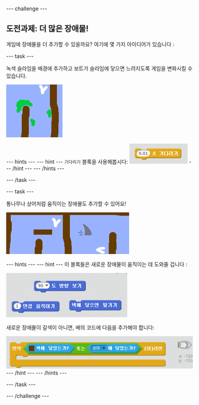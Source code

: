 --- challenge ---

## 도전과제: 더 많은 장애물!

게임에 장애물을 더 추가할 수 있을까요? 여기에 몇 가지 아이디어가 있습니다 :

--- task ---

녹색 슬라임을 배경에 추가하고 보트가 슬라임에 닿으면 느려지도록 게임을 변화시킬 수 있습니다.

![screenshot](images/boat-algae.png)

--- hints --- --- hint --- `기다리기` 블록을 사용해봅시다: ![screenshot](images/boat-slime-blocks.png) --- /hint --- --- /hints ---

--- /task ---

--- task ---

통나무나 상어처럼 움직이는 장애물도 추가할 수 있어요!

![screenshot](images/boat-obstacles.png)

--- hints --- --- hint --- 이 블록들은 새로운 장애물이 움직이는 데 도와줄 겁니다 :

![screenshot](images/boat-moving-blocks.png)

새로운 장애물이 갈색이 아니면, 배의 코드에 다음을 추가해야 합니다:

![screenshot](images/boat-moving-blocks2.png) --- /hint --- --- /hints ---

--- /task ---

--- /challenge ---